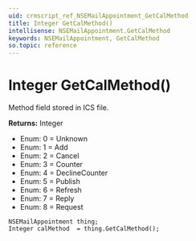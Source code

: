 ```yaml
---
uid: crmscript_ref_NSEMailAppointment_GetCalMethod
title: Integer GetCalMethod()
intellisense: NSEMailAppointment.GetCalMethod
keywords: NSEMailAppointment, GetCalMethod
so.topic: reference
---
```


# Integer GetCalMethod()

Method field stored in ICS file.

**Returns:** Integer

* Enum: 0 = Unknown 
* Enum: 1 = Add 
* Enum: 2 = Cancel 
* Enum: 3 = Counter 
* Enum: 4 = DeclineCounter 
* Enum: 5 = Publish 
* Enum: 6 = Refresh 
* Enum: 7 = Reply 
* Enum: 8 = Request 

```crmscript
NSEMailAppointment thing;
Integer calMethod  = thing.GetCalMethod();
```


